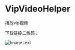 # VipVideoHelper
播放vip视频

下载链接二维码：

![Image text](https://cli.im/api/qrcode/code?text=https://github.com/l376571926/VipVideoHelper/releases/download/1.1.4/app-release.apk)
